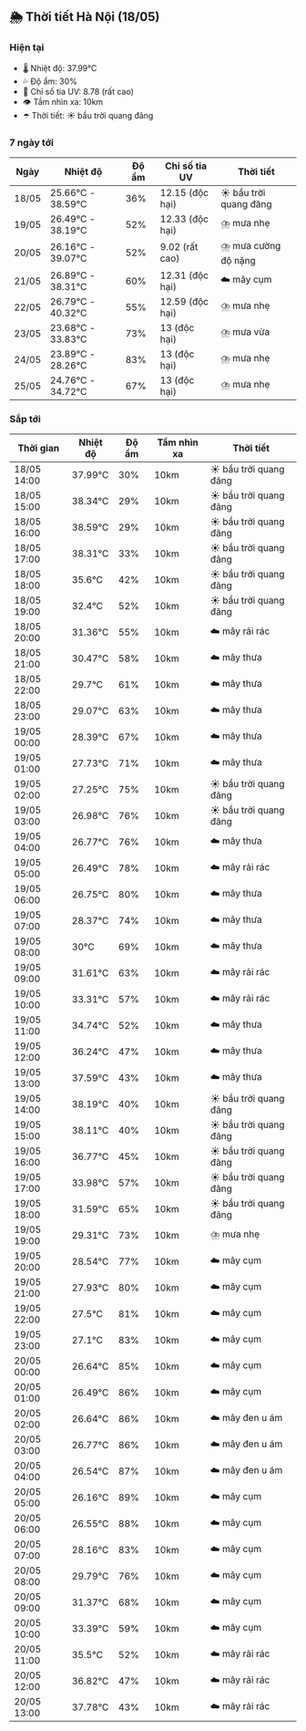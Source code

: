## 🌦️ Thời tiết Hà Nội (18/05)

### Hiện tại

- 🌡️ Nhiệt độ: 37.99℃
- 💦 Độ ẩm: 30%
- 🌟 Chỉ số tia UV: 8.78 (rất cao)
- 👁️ Tầm nhìn xa: 10km
- ☂️ Thời tiết: ☀️ bầu trời quang đãng

### 7 ngày tới

| Ngày | Nhiệt độ | Độ ẩm | Chỉ số tia UV | Thời tiết |
| --- | --- | --- | --- | --- |
| 18/05 | 25.66℃ - 38.59℃ | 36% | 12.15 (độc hại) | ☀️ bầu trời quang đãng |
| 19/05 | 26.49℃ - 38.19℃ | 52% | 12.33 (độc hại) | ⛈️ mưa nhẹ |
| 20/05 | 26.16℃ - 39.07℃ | 52% | 9.02 (rất cao) | ⛈️ mưa cường độ nặng |
| 21/05 | 26.89℃ - 38.31℃ | 60% | 12.31 (độc hại) | ☁️ mây cụm |
| 22/05 | 26.79℃ - 40.32℃ | 55% | 12.59 (độc hại) | ⛈️ mưa nhẹ |
| 23/05 | 23.68℃ - 33.83℃ | 73% | 13 (độc hại) | ⛈️ mưa vừa |
| 24/05 | 23.89℃ - 28.26℃ | 83% | 13 (độc hại) | ⛈️ mưa nhẹ |
| 25/05 | 24.76℃ - 34.72℃ | 67% | 13 (độc hại) | ⛈️ mưa nhẹ |

### Sắp tới

| Thời gian | Nhiệt độ | Độ ẩm | Tầm nhìn xa | Thời tiết |
| --- | --- | --- | --- | --- |
| 18/05 14:00 | 37.99℃ | 30% | 10km | ☀️ bầu trời quang đãng |
| 18/05 15:00 | 38.34℃ | 29% | 10km | ☀️ bầu trời quang đãng |
| 18/05 16:00 | 38.59℃ | 29% | 10km | ☀️ bầu trời quang đãng |
| 18/05 17:00 | 38.31℃ | 33% | 10km | ☀️ bầu trời quang đãng |
| 18/05 18:00 | 35.6℃ | 42% | 10km | ☀️ bầu trời quang đãng |
| 18/05 19:00 | 32.4℃ | 52% | 10km | ☀️ bầu trời quang đãng |
| 18/05 20:00 | 31.36℃ | 55% | 10km | ☁️ mây rải rác |
| 18/05 21:00 | 30.47℃ | 58% | 10km | ☁️ mây thưa |
| 18/05 22:00 | 29.7℃ | 61% | 10km | ☁️ mây thưa |
| 18/05 23:00 | 29.07℃ | 63% | 10km | ☁️ mây thưa |
| 19/05 00:00 | 28.39℃ | 67% | 10km | ☁️ mây thưa |
| 19/05 01:00 | 27.73℃ | 71% | 10km | ☁️ mây thưa |
| 19/05 02:00 | 27.25℃ | 75% | 10km | ☀️ bầu trời quang đãng |
| 19/05 03:00 | 26.98℃ | 76% | 10km | ☀️ bầu trời quang đãng |
| 19/05 04:00 | 26.77℃ | 76% | 10km | ☁️ mây thưa |
| 19/05 05:00 | 26.49℃ | 78% | 10km | ☁️ mây rải rác |
| 19/05 06:00 | 26.75℃ | 80% | 10km | ☁️ mây thưa |
| 19/05 07:00 | 28.37℃ | 74% | 10km | ☁️ mây thưa |
| 19/05 08:00 | 30℃ | 69% | 10km | ☁️ mây thưa |
| 19/05 09:00 | 31.61℃ | 63% | 10km | ☁️ mây rải rác |
| 19/05 10:00 | 33.31℃ | 57% | 10km | ☁️ mây rải rác |
| 19/05 11:00 | 34.74℃ | 52% | 10km | ☁️ mây thưa |
| 19/05 12:00 | 36.24℃ | 47% | 10km | ☁️ mây thưa |
| 19/05 13:00 | 37.59℃ | 43% | 10km | ☁️ mây thưa |
| 19/05 14:00 | 38.19℃ | 40% | 10km | ☀️ bầu trời quang đãng |
| 19/05 15:00 | 38.11℃ | 40% | 10km | ☀️ bầu trời quang đãng |
| 19/05 16:00 | 36.77℃ | 45% | 10km | ☀️ bầu trời quang đãng |
| 19/05 17:00 | 33.98℃ | 57% | 10km | ☀️ bầu trời quang đãng |
| 19/05 18:00 | 31.59℃ | 65% | 10km | ☀️ bầu trời quang đãng |
| 19/05 19:00 | 29.31℃ | 73% | 10km | ⛈️ mưa nhẹ |
| 19/05 20:00 | 28.54℃ | 77% | 10km | ☁️ mây cụm |
| 19/05 21:00 | 27.93℃ | 80% | 10km | ☁️ mây cụm |
| 19/05 22:00 | 27.5℃ | 81% | 10km | ☁️ mây cụm |
| 19/05 23:00 | 27.1℃ | 83% | 10km | ☁️ mây cụm |
| 20/05 00:00 | 26.64℃ | 85% | 10km | ☁️ mây cụm |
| 20/05 01:00 | 26.49℃ | 86% | 10km | ☁️ mây cụm |
| 20/05 02:00 | 26.64℃ | 86% | 10km | ☁️ mây đen u ám |
| 20/05 03:00 | 26.77℃ | 86% | 10km | ☁️ mây đen u ám |
| 20/05 04:00 | 26.54℃ | 87% | 10km | ☁️ mây đen u ám |
| 20/05 05:00 | 26.16℃ | 89% | 10km | ☁️ mây cụm |
| 20/05 06:00 | 26.55℃ | 88% | 10km | ☁️ mây cụm |
| 20/05 07:00 | 28.16℃ | 83% | 10km | ☁️ mây cụm |
| 20/05 08:00 | 29.79℃ | 76% | 10km | ☁️ mây cụm |
| 20/05 09:00 | 31.37℃ | 68% | 10km | ☁️ mây cụm |
| 20/05 10:00 | 33.39℃ | 59% | 10km | ☁️ mây cụm |
| 20/05 11:00 | 35.5℃ | 52% | 10km | ☁️ mây rải rác |
| 20/05 12:00 | 36.82℃ | 47% | 10km | ☁️ mây rải rác |
| 20/05 13:00 | 37.78℃ | 43% | 10km | ☁️ mây rải rác |
